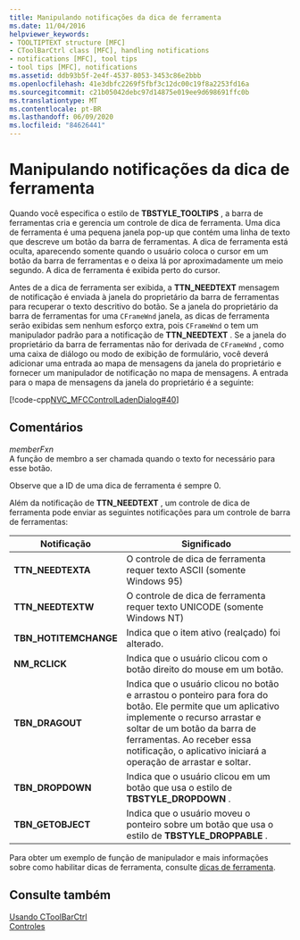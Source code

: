 ```yaml
---
title: Manipulando notificações da dica de ferramenta
ms.date: 11/04/2016
helpviewer_keywords:
- TOOLTIPTEXT structure [MFC]
- CToolBarCtrl class [MFC], handling notifications
- notifications [MFC], tool tips
- tool tips [MFC], notifications
ms.assetid: ddb93b5f-2e4f-4537-8053-3453c86e2bbb
ms.openlocfilehash: 41e3dbfc2269f5fbf3c12dc00c19f8a2253fd16a
ms.sourcegitcommit: c21b05042debc97d14875e019ee9d698691ffc0b
ms.translationtype: MT
ms.contentlocale: pt-BR
ms.lasthandoff: 06/09/2020
ms.locfileid: "84626441"
---
```

# <a name="handling-tool-tip-notifications"></a>Manipulando notificações da dica de ferramenta

Quando você especifica o estilo de **TBSTYLE_TOOLTIPS** , a barra de ferramentas cria e gerencia um controle de dica de ferramenta. Uma dica de ferramenta é uma pequena janela pop-up que contém uma linha de texto que descreve um botão da barra de ferramentas. A dica de ferramenta está oculta, aparecendo somente quando o usuário coloca o cursor em um botão da barra de ferramentas e o deixa lá por aproximadamente um meio segundo. A dica de ferramenta é exibida perto do cursor.

Antes de a dica de ferramenta ser exibida, a **TTN_NEEDTEXT** mensagem de notificação é enviada à janela do proprietário da barra de ferramentas para recuperar o texto descritivo do botão. Se a janela do proprietário da barra de ferramentas for uma `CFrameWnd` janela, as dicas de ferramenta serão exibidas sem nenhum esforço extra, pois `CFrameWnd` o tem um manipulador padrão para a notificação de **TTN_NEEDTEXT** . Se a janela do proprietário da barra de ferramentas não for derivada de `CFrameWnd` , como uma caixa de diálogo ou modo de exibição de formulário, você deverá adicionar uma entrada ao mapa de mensagens da janela do proprietário e fornecer um manipulador de notificação no mapa de mensagens. A entrada para o mapa de mensagens da janela do proprietário é a seguinte:

[!code-cpp[NVC_MFCControlLadenDialog#40](codesnippet/cpp/handling-tool-tip-notifications_1.cpp)]

## <a name="remarks"></a>Comentários

*memberFxn*<br/>
A função de membro a ser chamada quando o texto for necessário para esse botão.

Observe que a ID de uma dica de ferramenta é sempre 0.

Além da notificação de **TTN_NEEDTEXT** , um controle de dica de ferramenta pode enviar as seguintes notificações para um controle de barra de ferramentas:

|Notificação|Significado|
|------------------|-------------|
|**TTN_NEEDTEXTA**|O controle de dica de ferramenta requer texto ASCII (somente Windows 95)|
|**TTN_NEEDTEXTW**|O controle de dica de ferramenta requer texto UNICODE (somente Windows NT)|
|**TBN_HOTITEMCHANGE**|Indica que o item ativo (realçado) foi alterado.|
|**NM_RCLICK**|Indica que o usuário clicou com o botão direito do mouse em um botão.|
|**TBN_DRAGOUT**|Indica que o usuário clicou no botão e arrastou o ponteiro para fora do botão. Ele permite que um aplicativo implemente o recurso arrastar e soltar de um botão da barra de ferramentas. Ao receber essa notificação, o aplicativo iniciará a operação de arrastar e soltar.|
|**TBN_DROPDOWN**|Indica que o usuário clicou em um botão que usa o estilo de **TBSTYLE_DROPDOWN** .|
|**TBN_GETOBJECT**|Indica que o usuário moveu o ponteiro sobre um botão que usa o estilo de **TBSTYLE_DROPPABLE** .|

Para obter um exemplo de função de manipulador e mais informações sobre como habilitar dicas de ferramenta, consulte [dicas de ferramenta](tool-tips-in-windows-not-derived-from-cframewnd.md).

## <a name="see-also"></a>Consulte também

[Usando CToolBarCtrl](using-ctoolbarctrl.md)<br/>
[Controles](controls-mfc.md)
